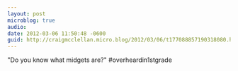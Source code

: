 ```yaml
---
layout: post
microblog: true
audio: 
date: 2012-03-06 11:50:48 -0600
guid: http://craigmcclellan.micro.blog/2012/03/06/t177088857190318080.html
---
```

"Do you know what midgets are?" #overheardin1stgrade
